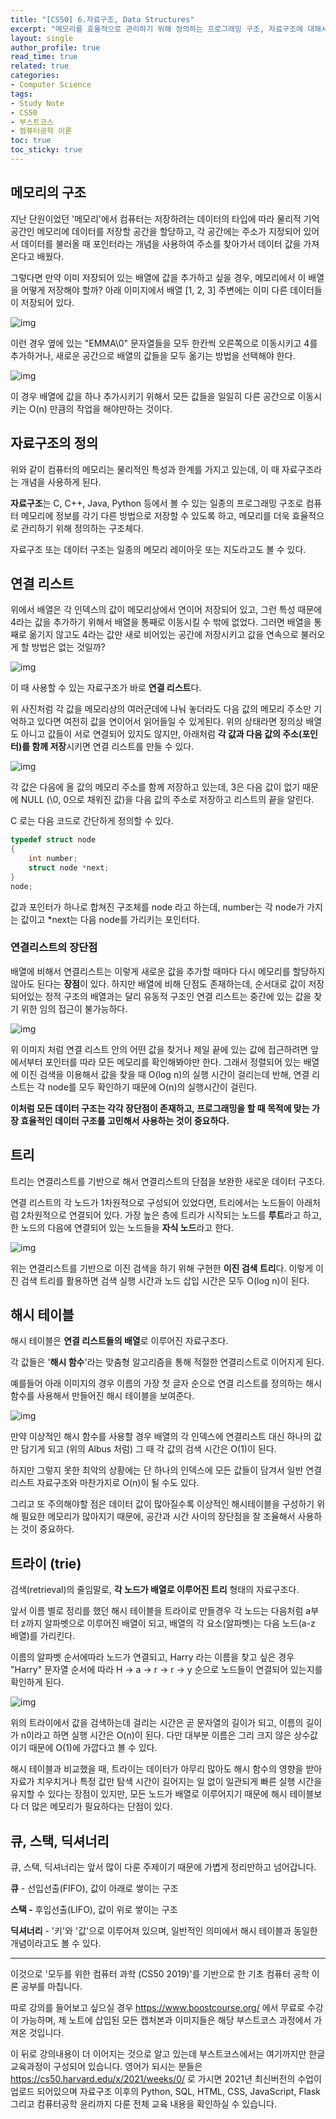 ```yaml
---
title: "[CS50] 6.자료구조, Data Structures"
excerpt: "메모리를 효율적으로 관리하기 위해 정의하는 프로그래밍 구조, 자료구조에 대해서 알아보자"
layout: single
author_profile: true
read_time: true
related: true
categories:
- Computer Science
tags:
- Study Note
- CS50
- 부스트코스
- 컴퓨터공학 이론
toc: true
toc_sticky: true
---
```


## 메모리의 구조

지난 단원이었던 '메모리'에서 컴퓨터는 저장하려는 데이터의 타입에 따라 물리적 기억공간인 메모리에 데이터를 저장할 공간을 할당하고, 각 공간에는 주소가 지정되어 있어서 데이터를 불러올 때 포인터라는 개념을 사용하여 주소를 찾아가서 데이터 값을 가져온다고 배웠다.

그렇다면 만약 이미 저장되어 있는 배열에 값을 추가하고 싶을 경우, 메모리에서 이 배열을 어떻게 저장해야 할까? 아래 이미지에서 배열 [1, 2, 3] 주변에는 이미 다른 데이터들이 저장되어 있다.

![img](https://raw.githubusercontent.com/lucathree/lucathree.github.io/master/assets/images/2021/2021-08-25/1.jpg)

이런 경우 옆에 있는 "EMMA\0" 문자열들을 모두 한칸씩 오른쪽으로 이동시키고 4를 추가하거나, 새로운 공간으로 배열의 값들을 모두 옮기는 방법을 선택해야 한다.

![img](https://raw.githubusercontent.com/lucathree/lucathree.github.io/master/assets/images/2021/2021-08-25/2.jpg)

이 경우 배열에 값을 하나 추가시키기 위해서 모든 값들을 일일히 다른 공간으로 이동시키는 O(n) 만큼의 작업을 해야만하는 것이다.

## 자료구조의 정의

위와 같이 컴퓨터의 메모리는 물리적인 특성과 한계를 가지고 있는데, 이 때 자료구조라는 개념을 사용하게 된다.

**자료구조**는 C, C++, Java, Python 등에서 볼 수 있는 일종의 프로그래밍 구조로 컴퓨터 메모리에 정보를 각기 다른 방법으로 저장할 수 있도록 하고, 메모리를 더욱 효율적으로 관리하기 위해 정의하는 구조체다.

자료구조 또는 데이터 구조는 일종의 메모리 레이아웃 또는 지도라고도 볼 수 있다.

## 연결 리스트

위에서 배열은 각 인덱스의 값이 메모리상에서 연이어 저장되어 있고, 그런 특성 때문에 4라는 값을 추가하기 위해서 배열을 통째로 이동시킬 수 밖에 없었다. 그러면 배열을 통째로 옮기지 않고도 4라는 값만 새로 비어있는 공간에 저장시키고 값을 연속으로 불러오게 할 방법은 없는 것일까?

![img](https://raw.githubusercontent.com/lucathree/lucathree.github.io/master/assets/images/2021/2021-08-25/3.jpg)

이 때 사용할 수 있는 자료구조가 바로 **연결 리스트**다.

위 사진처럼 각 값을 메모리상의 여러군데에 나눠 놓더라도 다음 값의 메모리 주소만 기억하고 있다면 여전히 값을 연이어서 읽어들일 수 있게된다. 위의 상태라면 정의상 배열도 아니고 값들이 서로 연결되어 있지도 않지만, 아래처럼 **각 값과 다음 값의 주소(포인터)를 함께 저장**시키면 연결 리스트를 만들 수 있다.

![img](https://raw.githubusercontent.com/lucathree/lucathree.github.io/master/assets/images/2021/2021-08-25/4.png)

각 값은 다음에 올 값의 메모리 주소를 함께 저장하고 있는데, 3은 다음 값이 없기 때문에 NULL (\0, 0으로 채워진 값)을 다음 값의 주소로 저장하고 리스트의 끝을 알린다.

C 로는 다음 코드로 간단하게 정의할 수 있다.

```c
typedef struct node
{
    int number;
    struct node *next;
}
node;
```

값과 포인터가 하나로 합쳐진 구조체를 node 라고 하는데, number는 각 node가 가지는 값이고 *next는 다음 node를 가리키는 포인터다.

### 연결리스트의 장단점

배열에 비해서 연결리스트는 이렇게 새로운 값을 추가할 때마다 다시 메모리를 할당하지 않아도 된다는 **장점**이 있다. 하지만 배열에 비해 단점도 존재하는데, 순서대로 값이 저장되어있는 정적 구조의 배열과는 달리 유동적 구조인 연결 리스트는 중간에 있는 값을 찾기 위한 임의 접근이 불가능하다.

![img](https://raw.githubusercontent.com/lucathree/lucathree.github.io/master/assets/images/2021/2021-08-25/5.jpg)

위 이미지 처럼 연결 리스트 안의 어떤 값을 찾거나 제일 끝에 있는 값에 접근하려면 앞에서부터 포인터를 따라 모든 메모리를 확인해봐야만 한다. 그래서 정렬되어 있는 배열에 이진 검색을 이용해서 값을 찾을 때 O(log n)의 실행 시간이 걸리는데 반해, 연결 리스트는 각 node를 모두 확인하기 때문에 O(n)의 실행시간이 걸린다.

**이처럼 모든 데이터 구조는 각각 장단점이 존재하고, 프로그래밍을 할 때 목적에 맞는 가장 효율적인 데이터 구조를 고민해서 사용하는 것이 중요하다.**

## 트리

트리는 연결리스트를 기반으로 해서 연결리스트의 단점을 보완한 새로운 데이터 구조다.

연결 리스트의 각 노드가 1차원적으로 구성되어 있었다면, 트리에서는 노드들이 아래처럼 2차원적으로 연결되어 있다. 가장 높은 층에 트리가 시작되는 노드를 **루트**라고 하고, 한 노드의 다음에 연결되어 있는 노드들을 **자식 노드**라고 한다.

![img](https://raw.githubusercontent.com/lucathree/lucathree.github.io/master/assets/images/2021/2021-08-25/6.png)

위는 연결리스트를 기반으로 이진 검색을 하기 위해 구현한 **이진 검색 트리**다. 이렇게 이진 검색 트리를 활용하면 검색 실행 시간과 노드 삽입 시간은 모두 O(log n)이 된다.

## 해시 테이블

해시 테이블은 **연결 리스트들의 배열**로 이루어진 자료구조다.

각 값들은 '**해시 함수**'라는 맞춤형 알고리즘을 통해 적절한 연결리스트로 이어지게 된다.

예를들어 아래 이미지의 경우 이름의 가장 첫 글자 순으로 연결 리스트를 정의하는 해시 함수를 사용해서 만들어진 해시 테이블을 보여준다.

![img](https://raw.githubusercontent.com/lucathree/lucathree.github.io/master/assets/images/2021/2021-08-25/7.png)

만약 이상적인 해시 함수를 사용할 경우 배열의 각 인덱스에 연결리스트 대신 하나의 값만 담기게 되고 (위의 Albus 처럼) 그 때 각 값의 검색 시간은 O(1)이 된다.

하지만 그렇지 못한 최악의 상황에는 단 하나의 인덱스에 모든 값들이 담겨서 일반 연결리스트 자료구조와 마찬가지로 O(n)이 될 수도 있다.

그리고 또 주의해야할 점은 데이터 값이 많아질수록 이상적인 해시테이블을 구성하기 위해 필요한 메모리가 많아지기 때문에, 공간과 시간 사이의 장단점을 잘 조율해서 사용하는 것이 중요하다.

## 트라이 (trie)

검색(retrieval)의 줄임말로, **각 노드가 배열로 이루어진 트리** 형태의 자료구조다.

앞서 이름 별로 정리를 했던 해시 테이블을 트라이로 만들경우 각 노드는 다음처럼 a부터 z까지 알파벳으로 이루어진 배열이 되고, 배열의 각 요소(알파벳)는 다음 노드(a-z 배열)를 가리킨다.

이름의 알파벳 순서에따라 노드가 연결되고, Harry 라는 이름을 찾고 싶은 경우 "Harry" 문자열 순서에 따라 H → a → r → r → y 순으로 노드들이 연결되어 있는지를 확인하게 된다.

![img](https://raw.githubusercontent.com/lucathree/lucathree.github.io/master/assets/images/2021/2021-08-25/8.png)

위의 트라이에서 값을 검색하는데 걸리는 시간은 곧 문자열의 길이가 되고, 이름의 길이가 n이라고 하면 실행 시간은 O(n)이 된다. 다만 대부분 이름은 그리 크지 않은 상수값이기 때문에 O(1)에 가깝다고 볼 수 있다.

해시 테이블과 비교했을 때, 트라이는 데이터가 아무리 많아도 해시 함수의 영향을 받아 자료가 치우치거나 특정 값만 탐색 시간이 길어지는 일 없이 일관되게 빠른 실행 시간을 유지할 수 있다는 장점이 있지만, 모든 노드가 배열로 이루어지기 때문에 해시 테이블보다 더 많은 메모리가 필요하다는 단점이 있다.

## 큐, 스택, 딕셔너리

큐, 스택, 딕셔너리는 앞서 많이 다룬 주제이기 때문에 가볍게 정리만하고 넘어갑니다.

**큐** - 선입선출(FIFO), 값이 아래로 쌓이는 구조

**스택 -** 후입선출(LIFO), 값이 위로 쌓이는 구조

**딕셔너리** - '키'와 '값'으로 이루어져 있으며, 일반적인 의미에서 해시 테이블과 동일한 개념이라고도 볼 수 있다.



------

이것으로 '모두를 위한 컴퓨터 과학 (CS50 2019)'를 기반으로 한 기초 컴퓨터 공학 이론 공부를 마칩니다.

따로 강의를 들어보고 싶으실 경우 https://www.boostcourse.org/ 에서 무료로 수강이 가능하며, 제 노트에 삽입된 모든 캡처본과 이미지들은 해당 부스트코스 과정에서 가져온 것입니다.

이 뒤로 강의내용이 더 이어지는 것으로 알고 있는데 부스트코스에서는 여기까지만 한글 교육과정이 구성되어 있습니다. 영어가 되시는 분들은 https://cs50.harvard.edu/x/2021/weeks/0/ 로 가시면 2021년 최신버전의 수업이 업로드 되어있으며 자료구조 이후의 Python, SQL, HTML, CSS, JavaScript, Flask 그리고 컴퓨터공학 윤리까지 다룬 전체 교육 내용을 확인하실 수 있습니다.
